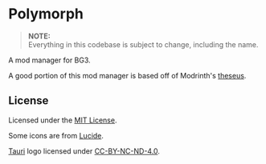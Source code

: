 # Polymorph

> **NOTE:**  
> Everything in this codebase is subject to change, including the name.

A mod manager for BG3.

A good portion of this mod manager is based off of Modrinth's [theseus](https://github.com/modrinth/theseus).

## License

Licensed under the [MIT License](/LICENSE).

Some icons are from [Lucide](https://lucide.dev/).

[Tauri](https://github.com/tauri-apps) logo licensed under [CC-BY-NC-ND-4.0](https://spdx.org/licenses/CC-BY-NC-ND-4.0).
